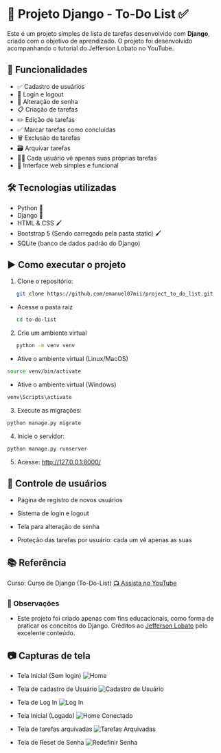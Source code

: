 # 📘 Projeto Django - To-Do List ✅
Este é um projeto simples de lista de tarefas desenvolvido com **Django**, criado com o objetivo de aprendizado. O projeto foi desenvolvido acompanhando o tutorial do Jefferson Lobato no YouTube.

## 🚀 Funcionalidades

- ✅ Cadastro de usuários
- 🔐 Login e logout
- 🔁 Alteração de senha
- 📋 Criação de tarefas
- ✏️ Edição de tarefas
- ✅ Marcar tarefas como concluídas
- 🗑️ Exclusão de tarefas
- 🗃️ Arquivar tarefas
- 🧑‍💻 Cada usuário vê apenas suas próprias tarefas
- 🎨 Interface web simples e funcional

## 🛠️ Tecnologias utilizadas

- Python 🐍
- Django 🧩
- HTML & CSS 🖌️
- Bootstrap 5 (Sendo carregado pela pasta static) 🖌️
- SQLite (banco de dados padrão do Django)

## ▶️ Como executar o projeto

1. Clone o repositório:
```bash
   git clone https://github.com/emanuel07mii/project_to_do_list.git
```
- Acesse a pasta raiz
```bash
   cd to-do-list
```
2. Crie um ambiente virtual
```bash
   python -m venv venv
```
- Ative o ambiente virtual (Linux/MacOS)
```bash
source venv/bin/activate
```
- Ative o ambiente virtual (Windows)
```bash
venv\Scripts\activate
```
3. Execute as migrações:
```bash
python manage.py migrate
```
4. Inicie o servidor:
```bash
python manage.py runserver
```
5. Acesse:
http://127.0.0.1:8000/

## 👤 Controle de usuários

- Página de registro de novos usuários

- Sistema de login e logout

- Tela para alteração de senha

- Proteção das tarefas por usuário: cada um vê apenas as suas

## 📚 Referência

Curso: Curso de Django (To-Do-List) [📺 Assista no YouTube](https://youtu.be/AdkudhWWMoM?si=XDj3B9FWnEj8Vqij)

### 📌 Observações

- Este projeto foi criado apenas com fins educacionais, como forma de praticar os conceitos do Django.
Créditos ao [Jefferson Lobato](https://www.youtube.com/@JeffersonLobato) pelo excelente conteúdo.

## 📷 Capturas de tela

- Tela Inicial (Sem login)
![Home](https://drive.google.com/file/d/1z8g70dxhLVITWP4RoydQcrQJ1NR-Cf68/view?usp=sharing)

- Tela de cadastro de Usuário
![Cadastro de Usuário](https://drive.google.com/file/d/1wd3JMp2AXPJ8uHO4TWfcD58gdDtKtleE/view?usp=drive_link)

- Tela de Log In
![Log In](https://drive.google.com/file/d/1rw6leCvpjS677KPyblBBIlOtD3GedbJF/view?usp=sharing)

- Tela Inicial (Logado)
![Home Conectado](https://drive.google.com/file/d/1tZnVjBmzcJprT9fXilFRFCpdjfNncRQw/view?usp=sharing)

- Tela de tarefas arquivadas
![Tarefas Arquivadas](https://drive.google.com/file/d/1GecOvOVOKS60jsISIOKZAVh6zVveFt8T/view?usp=sharing)

- Tela de Reset de Senha
![Redefinir Senha](https://drive.google.com/file/d/1JvFTCxD-tdKObHSnpsOpd41kpm5cs4Aj/view?usp=sharing)
